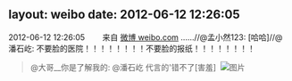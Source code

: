 layout: weibo
date: 2012-06-12 12:26:05
---
2012-06-12 12:26:05  &nbsp;&nbsp;&nbsp;&nbsp;&nbsp;&nbsp; 来自 <a href="http://weibo.com/" rel="nofollow">微博 weibo.com</a>
......//@孟小然123: [哈哈]//@潘石屹: 不要脸的医院！！！！！！！！不要脸的报纸！！！！！！！！
>  @大哥__你是了解我的:  @潘石屹 代言的'错不了[害羞] ​​​
>  ![图片](https://ww3.sinaimg.cn/large/802d2af3jw1dtqi7l9f4wj.jpg)
